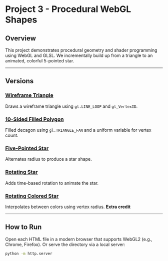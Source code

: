 # Project 3 - Procedural WebGL Shapes

## Overview
This project demonstrates procedural geometry and shader programming using WebGL and GLSL. We incrementally build up from a triangle to an animated, colorful 5-pointed star.

---

## Versions

###  [Wireframe Triangle](triangle.html)
Draws a wireframe triangle using `gl.LINE_LOOP` and `gl_VertexID`.

###  [10-Sided Filled Polygon](polygon.html)
Filled decagon using `gl.TRIANGLE_FAN` and a uniform variable for vertex count.

###  [Five-Pointed Star](star.html)
Alternates radius to produce a star shape.

###  [Rotating Star](spinny.html)
Adds time-based rotation to animate the star.

###  [Rotating Colored Star](shine.html)
Interpolates between colors using vertex radius. **Extra credit**

---

## How to Run
Open each HTML file in a modern browser that supports WebGL2 (e.g., Chrome, Firefox). Or serve the directory via a local server:

```bash
python -m http.server
